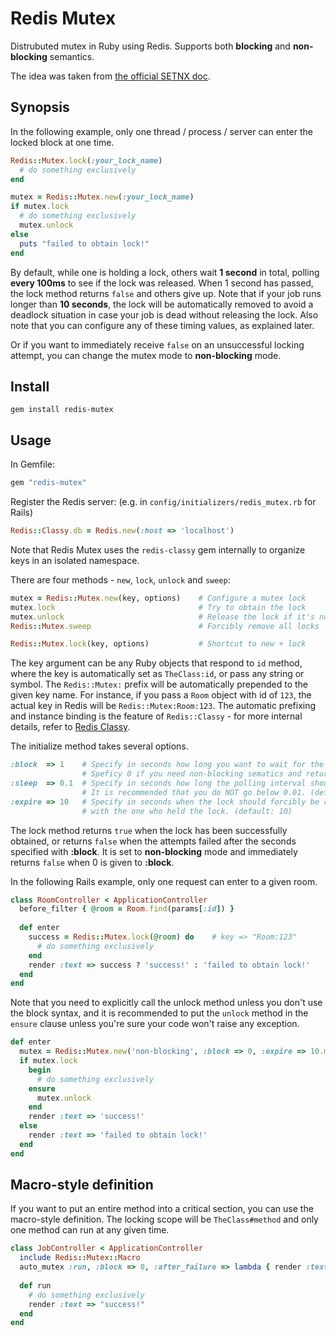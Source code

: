 Redis Mutex
===========

Distrubuted mutex in Ruby using Redis. Supports both **blocking** and **non-blocking** semantics.

The idea was taken from [the official SETNX doc](http://redis.io/commands/setnx).

Synopsis
--------

In the following example, only one thread / process / server can enter the locked block at one time.

```ruby
Redis::Mutex.lock(:your_lock_name)
  # do something exclusively
end

mutex = Redis::Mutex.new(:your_lock_name)
if mutex.lock
  # do something exclusively
  mutex.unlock
else
  puts "failed to obtain lock!"
end
```

By default, while one is holding a lock, others wait **1 second** in total, polling **every 100ms** to see if the lock was released.
When 1 second has passed, the lock method returns `false` and others give up. Note that if your job runs longer than **10 seconds**,
the lock will be automatically removed to avoid a deadlock situation in case your job is dead without releasing the lock. Also note
that you can configure any of these timing values, as explained later.

Or if you want to immediately receive `false` on an unsuccessful locking attempt, you can change the mutex mode to **non-blocking** mode.

Install
-------

    gem install redis-mutex

Usage
-----

In Gemfile:

```ruby
gem "redis-mutex"
```

Register the Redis server: (e.g. in `config/initializers/redis_mutex.rb` for Rails)

```ruby
Redis::Classy.db = Redis.new(:host => 'localhost')
```

Note that Redis Mutex uses the `redis-classy` gem internally to organize keys in an isolated namespace.

There are four methods - `new`, `lock`, `unlock` and `sweep`:

```ruby
mutex = Redis::Mutex.new(key, options)    # Configure a mutex lock
mutex.lock                                # Try to obtain the lock
mutex.unlock                              # Release the lock if it's not expired
Redis::Mutex.sweep                        # Forcibly remove all locks

Redis::Mutex.lock(key, options)           # Shortcut to new + lock
```

The key argument can be any Ruby objects that respond to `id` method, where the key is automatically set as `TheClass:id`,
or pass any string or symbol. The `Redis::Mutex:` prefix will be automatically prepended to the given key name. For instance,
if you pass a `Room` object with id of `123`, the actual key in Redis will be `Redis::Mutex:Room:123`. The automatic prefixing
and instance binding is the feature of `Redis::Classy` - for more internal details, refer to [Redis Classy](https://github.com/kenn/redis-classy).

The initialize method takes several options.

```ruby
:block  => 1    # Specify in seconds how long you want to wait for the lock to be released.
                # Speficy 0 if you need non-blocking sematics and return false immediately. (default: 1)
:sleep  => 0.1  # Specify in seconds how long the polling interval should be when :block is given.
                # It is recommended that you do NOT go below 0.01. (default: 0.1)
:expire => 10   # Specify in seconds when the lock should forcibly be removed when something went wrong
                # with the one who held the lock. (default: 10)
```

The lock method returns `true` when the lock has been successfully obtained, or returns `false` when the attempts
failed after the seconds specified with **:block**. It is set to **non-blocking** mode and immediately returns `false`
when 0 is given to **:block**.

In the following Rails example, only one request can enter to a given room.

```ruby
class RoomController < ApplicationController
  before_filter { @room = Room.find(params[:id]) }
  
  def enter
    success = Redis::Mutex.lock(@room) do    # key => "Room:123"
      # do something exclusively
    end
    render :text => success ? 'success!' : 'failed to obtain lock!'
  end
end
```

Note that you need to explicitly call the unlock method unless you don't use the block syntax, and it is recommended to
put the `unlock` method in the `ensure` clause unless you're sure your code won't raise any exception.

```ruby
def enter
  mutex = Redis::Mutex.new('non-blocking', :block => 0, :expire => 10.minutes)
  if mutex.lock
    begin
      # do something exclusively
    ensure
      mutex.unlock
    end
    render :text => 'success!'
  else
    render :text => 'failed to obtain lock!'
  end
end
```

Macro-style definition
----------------------

If you want to put an entire method into a critical section, you can use the macro-style definition. The locking scope
will be `TheClass#method` and only one method can run at any given time.

```ruby
class JobController < ApplicationController
  include Redis::Mutex::Macro
  auto_mutex :run, :block => 0, :after_failure => lambda { render :text => "failed!" }
  
  def run
    # do something exclusively
    render :text => "success!"
  end
end
```
